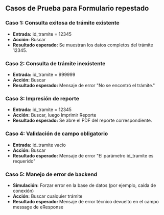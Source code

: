 ## Casos de Prueba para Formulario repestado

### Caso 1: Consulta exitosa de trámite existente
- **Entrada:** id_tramite = 12345
- **Acción:** Buscar
- **Resultado esperado:** Se muestran los datos completos del trámite 12345.

### Caso 2: Consulta de trámite inexistente
- **Entrada:** id_tramite = 999999
- **Acción:** Buscar
- **Resultado esperado:** Mensaje de error "No se encontró el trámite."

### Caso 3: Impresión de reporte
- **Entrada:** id_tramite = 12345
- **Acción:** Buscar, luego Imprimir Reporte
- **Resultado esperado:** Se abre el PDF del reporte correspondiente.

### Caso 4: Validación de campo obligatorio
- **Entrada:** id_tramite vacío
- **Acción:** Buscar
- **Resultado esperado:** Mensaje de error "El parámetro id_tramite es requerido"

### Caso 5: Manejo de error de backend
- **Simulación:** Forzar error en la base de datos (por ejemplo, caída de conexión)
- **Acción:** Buscar cualquier trámite
- **Resultado esperado:** Mensaje de error técnico devuelto en el campo message de eResponse
